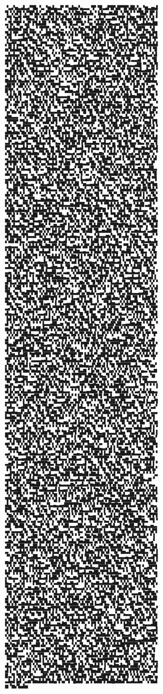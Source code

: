 ▝▃▞▅▃▟▃▞▜▙▝▃▝▆▟▄▃▛▝▚▟▅▞▄▃▃▝▛▝▉▃▟▜▛▟▛▜▛▟▉▞▄▝▆▃▅▟▜▝▞▟▜▝▞▜▛▟▞▃▟▜▅▜▅▃▜▞▞▟▇▟▆▃▙▝▐▟▄▃▆▟▊▝▞▜▞▝▝▜▙▛▐▛▐▞▜▝▆▜▝▜▙▃▜▝▟▃▛▟▐▞▟▜▄▞▟▟▞▝▐▃▝▃▙▞▃▃▆▞▛▛▐▟▇▞▜▜▞▞▟▝▃▜▞▜▛▝▄▛▐▜▟▟▊▝▝▜▄▝▇▝▉▃▛▜▞▝▅▝▟▟▛▞▙▃▄▞▜▟▝▟▜▃▟▟▅▟▇▝▟▟▅▟▚▟▚▃▝▝▛▜▚▝▚▞▃▝▝▞▅▞▆▞▜▟▜▟█▞▟▜▟▃▛▝▊▃▝▟█▜▃▝▟▜▟▝▛▃▟▜▞▜▚▞▃▟█▜▅▛▇▞▞▟▐▞▜▟▅▝▟▜▃▜▝▟█▝▄▟▐▞▆▞▃▟▞▜▟▜▚▜▃▃▄▟▆▜▙▃▜▞▝▞▅▃▜▟▃▝▐▃▃▝▟▜▜▟▟▜▝▃▅▞▛▞▄▟▄▃▞▞▛▜▟▝▛▞▆▜▚▟▄▝▄▝▜▃▛▜▃▃▚▜▅▞▝▝▅▃▅▝▅▞▛▞▙▟▐▝▉▞▆▃▆▝▆▟▛▜▜▟▟▟▅▜▟▟▅▝▉▝▜▞▆▞▃▝▚▝▝▟▃▟▅▃▜▞▅▃▞▟▃▟▄▞▙▟▚▜▞▞▅▛▐▝▞▝▐▝▊▃▙▟▄▞▛▟▉▟▝▞▛▜▄▝▞▝▐▜▅▃▄▝▚▟▄▝▚▟▇▟▅▃▝▟▉▃▙▟▅▝█▟▜▃▞▟▟▟▝▟▟▝▜▞▟▃▃▟▜▝▃▟▊▞▚▞▝▟▚▛▐▃▄▃▄▛▐▝▐▞▚▃▜▝▊▃▃▟▝▝▄▝█▜▝▟▜▟▊▝▛▜▙▟▆▃▙▜▄▞▝▟▅▃▄▟▟▟▜▃▛▃▛▃▜▞▃▜▛▟▚▃▃▟█▝▚▞▙▜▅▟▜▞▟▞▙▝█▟▃▃▙▟▃▝▐▞▃▃▟▜▞▃▝▜▙▞▛▜▚▜▄▞▅▝▛▝▊▞▆▟▃▟▅▜▝▞▜▟▚▝▛▝▄▝▟▟█▞▞▃▃▞▚▝▞▞▃▜▟▜▝▃▟▃▝▞▄▃▅▟▊▝▄▜▄▜▟▞▛▟▟▞▆▟▟▞▅▃▙▞▟▃▞▃▚▟▅▝▐▃▝▃▞▝▃▃▚▟▜▝█▟█▃▄▜▜▞▚▜▛▟▚▞▝▟█▟▄▟▉▜▝▟▛▞▞▝▅▜▛▞▄▜▛▜▃▃▄▝▉▜▝▟▜▞▝▃▞▞▃▟▃▞▃▜▃▝▐▟▚▜▝▃▅▝▉▜▚▝▄▝▞▝▄▞▛▃▟▞▄▝▊▝▚▟▅▃▟▝▟▛▇▟▇▟▐▞▃▞▃▞▙▜▚▝▆▝▜▝█▝▚▝▟▞▙▜▝▜▜▝▅▃▚▜▚▟▜▃▃▃▄▝▝▜▟▟▛▜▛▞▅▞▃▜▟▜▞▟█▟▅▟█▜▞▝█▝▜▞▝▟▞▃▅▝▉▜▟▞▆▝▟▝█▃▆▛▇▟▜▞▄▟▆▜▙▞▟▃▙▜▄▃▝▟▊▝▃▞▅▃▛▝▚▟▝▝▛▃▙▜▝▟▆▞▟▝▟▝▅▝▐▃▆▞▟▟▊▞▆▝▅▛▐▟▟▛▇▟▇▝▟▜▚▃▜▟▄▟▚▃▚▞▆▞▟▃▝▃▙▜▄▞▚▜▃▃▆▃▙▝▟▟▇▝█▝▉▝▉▟▊▝▐▞▆▞▟▜▛▞▙▜▚▝▐▟▚▟▆▃▃▝▝▞▜▛▇▞▃▜▃▜▃▜▄▞▟▝▇▞▆▃▆▜▅▝▅▞▆▜▜▞▅▃▙▝▆▃▚▜▙▟▞▝▛▜▛▝▜▟▃▃▚▞▚▟▛▟▜▝▝▞▛▝▅▞▛▟▄▟▛▝▇▞▚▜▄▛▐▟▆▛▐▟▝▝▅▟▐▜▜▞▄▝▉▟▜▜▃▝▝▃▆▞▅▝▆▞▛▜▜▞▝▞▃▝▞▃▝▝▊▃▚▜▙▜▚▝▐▟▇▛▐▞▛▟▝▟▆▟▅▞▆▞▟▞▄▝▞▟▐▝▇▜▚▟▅▝▇▟▟▝█▟▃▟▉▜▄▜▞▃▃▝▊▜▙▟▝▟▞▞▅▝▛▞▙▞▆▝▜▃▅▟▚▜▃▟▄▝▜▟▐▟▄▛▐▛▇▞▛▟▞▃▚▟▇▟▟▝▞▜▝▟▝▝▊▜▛▟▟▃▛▃▅▃▆▜▃▝▜▟▄▞▟▝▚▃▜▜▙▜▛▟▐▜▃▃▆▃▚▟▃▞▄▝█▝▉▜▄▞▙▃▚▞▃▜▛▜▝▟▃▟▟▃▙▜▙▟▃▝▆▝▊▃▜▟▛▜▄▟▝▜▚▟▄▝▟▝▅▜▝▛▇▜▞▜▄▃▆▟▟▜▟▞▙▝▆▟▄▞▆▟▅▞▜▞▙▜▞▜▞▜▄▃▞▃▟▜▝▝▄▃▅▞▝▟▟▞▝▟▞▃▞▃▛▟▅▞▚▝▃▜▜▞▟▜▟▝▄▜▅▃▄▜▟▟▝▜▚▃▟▞▄▞▄▝▅▝▟▝█▟▆▝▄▟▐▝▉▜▚▟▞▃▛▞▟▟▜▜▛▝▞▜▙▝▉▞▄▞▙▟▟▝▛▟▇▝▚▟▄▃▅▜▙▝▊▜▙▟▞▃▃▝▃▟▉▃▞▃▜▃▛▞▅▟▐▞▟▃▄▝▇▞▃▝▆▟▅▟▚▟█▃▞▝▛▃▄▝▛▞▟▜▅▞▞▞▟▜▟▞▟▃▆▟▄▟█▃▟▞▄▞▜▃▃▝▃▝▃▃▅▜▞▝▄▜▄▞▄▞▃▜▝▃▝▃▝▜▙▞▙▟▉▟▞▜▞▞▙▜▃▝▇▝▊▃▟▞▟▝█▟▄▟▉▟▞▝▊▞▄▜▃▜▄▃▆▝▐▃▄▟▝▞▆▝▞▟▆▃▚▝▆▟▚▃▆▜▄▜▝▜▜▝▐▟▊▟▆▃▄▝▝▟▃▟▟▝▉▜▛▟▞▟▊▝▅▃▄▟▟▝▊▃▃▝▄▞▄▃▞▃▝▃▜▞▆▜▅▝▅▟▉▝▜▝▅▝▞▝█▜▅▃▃▜▙▞▄▜▝▟▅▞▃▞▞▜▃▝▐▃▞▝▐▟▟▟▚▟▉▟▊▜▟▞▟▞▟▜▞▞▃▟▛▝▝▃▞▝▄▞▄▝▅▝▚▝▆▞▚▜▅▝█▝▃▃▜▞▚▞▙▞▝▝▟▟▐▝▃▜▞▞▅▝▃▝▜▃▜▜▄▃▆▟▅▟▄▝▟▟▊▞▟▜▝▝▇▞▜▟▄▟▄▃▙▃▝▜▃▝▚▃▙▞▟▟▆▜▛▟▞▜▄▞▜▞▚▟▅▃▜▟▚▟▜▟▃▃▆▟█▜▙▟▞▃▙▝▝▜▟▞▟▞▜▟▅▝▟▟▊▃▟▝▟▟▉▃▆▟▄▛▐▟▟▟▅▜▚▝▊▝▝▝▇▞▅▞▆▟▊▟▜▛▇▝▐▝▝▟▟▝█▃▆▟▃▃▝▜▞▝▛▟▝▝▇▞▞▟█▝▜▟▛▜▛▜▙▃▙▞▅▝▐▞▃▜▚▟▇▝▊▝▜▟▜▟▅▞▝▟▄▟▚▝▃▞▆▞▟▃▞▜▅▞▜▃▄▞▆▜▙▞▄▟▚▝█▞▅▝▇▝▅▞▜▟▅▝▜▃▞▜▞▞▚▝▞▟▞▜▙▜▙▟▊▟▄▟▅▃▛▜▄▟▇▞▝▃▆▃▆▛▐▃▞▟▞▝▄▜▟▟▛▞▞▞▜▛▇▛▇▟▅▞▙▞▚▝▉▟█▞▚▝▚▜▚▟▉▞▚▞▞▛▐▟▐▞▚▟▞▟▅▝▉▟█▝█▃▅▟▇▝▜▝▞▃▛▃▅▟▃▞▃▟▆▟▜▟▇▃▜▜▃▃▛▜▞▞▝▛▇▜▟▜▃▟▄▃▚▝▄▃▝▟▃▃▅▞▅▝▊▃▙▝▇▟▄▝█▃▞▝▞▟▊▟▜▃▝▃▄▃▆▞▛▜▃▟▚▃▟▝▄▞▝▝▇▝▐▟▉▝▊▟▝▝▉▃▝▝▐▞▆▝▅▃▙▃▙▃▄▃▃▝▐▝▟▟▟▞▙▟▇▟▜▞▞▜▄▃▆▟▞▟▛▟▚▟▟▜▝▛▇▜▅▝▜▟▐▜▅▝▇▝▜▞▚▜▟▝▚▝█▝▊▝▚▟▄▟▝▝▝▞▜▞▛▟▆▃▄▃▜▜▟▞▄▟▉▟▄▝▅▟█▃▚▝█▃▝▞▙▟▉▝▟▟▐▟█▞▜▝▝▞▆▟▟▟▐▝▞▟▇▟▐▝▝▛▐▞▄▝▊▞▟▟▄▜▝▝▄▃▙▝▟▃▞▟▃▜▟▞▄▛▇▞▞▃▄▃▙▝▚▜▅▟▚▃▚▟▐▜▄▜▄▃▞▝▉▟▄▟▃▟▝▞▜▝▇▃▛▟▜▞▄▃▙▃▜▟▊▝▅▞▛▝▉▜▃▟▅▃▙▝▉▃▅▞▜▞▄▜▙▜▟▟▃▜▚▃▛▞▛▝▟▟█▝▜▞▚▃▄▝▊▞▝▜▚▃▝▜▛▟▄▟▊▃▞▃▄▝▞▟▟▟▇▝▇▞▜▝▇▝▜▞▚▞▙▃▙▃▞▃▝▛▇▝▜▟▐▟▊▟▜▝▐▝█▜▟▜▜▟▆▟▄▃▚▟▄▝▞▟█▝▃▜▛▛▐▞▞▝▜▃▄▟▄▟▞▜▚▟▐▟▜▃▞▟▄▟▚▟▄▞▅▜▜▝▉▜▜▃▛▃▝▃▆▞▙▝▊▜▛▞▝▜▃▟▃▜▄▞▙▃▙▞▟▝▞▝▉▞▝▟█▝▝▝▊▝▃▞▜▃▙▃▞▞▚▃▝▝▝▟▉▝█▜▚▞▟▝▐▞▜▃▟▜▟▝▞▜▅▃▞▞▟▜▙▝▅▝▅▟▛▛▇▝▞▟▜▜▞▟▄▜▞▟▃▟▚▞▅▟▞▃▄▞▃▟▞▝▛▃▜▟▃▃▄▟▇▝█▝▟▞▙▞▆▞▜▟▅▝▟▟█▛▇▜▝▃▟▝▐▃▄▜▜▝▄▝▐▝▃▟▉▟▅▞▛▟▉▝█▝▐▟▇▜▞▜▅▝▄▃▝▜▜▝▊▝▊▃▄▝▐▝▛▃▄▟▊▝▛▞▛▜▃▞▃▝▜▟▅▃▞▞▟▟▛▜▅▃▚▜▟▞▃▞▙▞▆▞▝▃▚▟▟▜▛▟▞▜▛▛▐▜▃▜▃▝█▝▄▟▝▃▟▞▟▜▄▝▆▜▅▟▜▝▞▝▚▜▛▟▄▃▙▝▚▜▛▜▝▃▃▟▐▝▞▝▆▟▛▝▛▝▆▝▊▜▄▝▚▟▝▜▟▝▅▃▞▃▚▜▜▜▄▝█▟▐▟▐▟▜▞▅▝▟▟▞▃▙▟▐▃▛▞▞▜▛▟▚▜▙▟▐▜▙▞▛▝▞▃▛▟▅▝▃▞▞▞▟▃▟▞▞▟▝▞▃▞▞▝▊▝▝▝▐▃▃▟█▃▅▝▆▝▚▝▇▝▜▟▚▃▚▟▚▟▛▟▊▃▄▟▆▟▇▝▝▟▃▝▆▟▚▃▟▃▛▜▟▟▉▟▆▞▛▞▆▞▟▟▜▞▜▟▅▞▛▜▝▟▜▟▛▟█▞▝▞▄▞▟▜▛▃▝▞▝▞▞▟▝▟█▟▄▃▞▝▛▃▅▟▄▞▅▃▜▟▚▜▚▜▛▟▐▃▛▞▝▞▝▝▟▟▄▃▚▛▐▞▛▝▛▟▝▝▄▟▉▞▜▝▆▟▜▟▚▞▃▞▜▜▝▃▚▟▞▝▇▝▉▞▜▝▅▃▆▟▄▃▛▜▛▝▅▟▝▃▆▜▅▟▛▝▐▟▅▜▝▛▇▃▄▞▝▟▐▞▟▞▝▝▐▜▛▝▉▜▞▜▞▞▛▜▚▟▉▟▞▟▆▜▞▟▟▞▟▝▇▟█▜▙▟▉▃▞▜▟▃▙▝▆▞▟▛▇▞▄▝▝▝▟▝▞▝▉▜▟▝▟▟▞▝▃▝▅▞▆▟▞▟▝▟▆▃▙▟▉▝▇▜▛▟▛▜▝▜▛▃▙▝█▛▐▛▐▟▟▞▚▟█▜▟▟▊▟▚▜▃▟▚▞▞▟▞▟▞▜▛▝▞▞▃▜▝▃▃▃▄▟▃▞▚▝▜▟█▟▆▃▆▝▛▞▅▜▚▝▉▃▝▃▜▃▟▟▆▞▙▃▅▃▝▞▆▞▄▜▜▟▐▃▅▟▚▝▄▟▄▜▃▜▝▟▞▞▅▟▄▃▛▟▊▟▐▝▇▝█▜▜▜▃▟▃▝▜▞▅▞▙▜▚▜▅▜▅▞▅▟▄▜▞▟▉▜▚▃▛▞▝▞▜▃▆▝▐▞▅▝▟▝▄▞▞▞▄▛▐▞▞▞▄▃▚▃▆▞▚▝▃▟▄▃▝▃▚▞▆▟▞▃▙▝▜▝▜▝▛▜▛▜▟▛▇▞▙▃▜▝▟▝▅▞▝▟▅▝▉▃▃▝▆▜▛▝█▃▟▜▃▃▄▜▚▞▜▞▞▜▅▟▄▝▊▞▃▟▊▟▜▞▄▜▚▝▚▟▉▞▙▞▞▛▐▝█▃▃▃▆▟▚▃▆▞▝▝▚▟▛▛▐▞▙▜▞▟▝▞▃▃▄▜▚▝▇▛▇▟▜▞▟▟▇▜▛▃▃▃▙▝▜▝▝▝▐▟▐▞▄▞▟▃▆▃▟▟▛▟▊▃▃▜▟▃▃▝▝▝▟▃▄▟▆▞▅▜▅▃▝▟▉▟▟▝▞▃▞▟▞▟▄▃▄▜▞▃▜▞▛▃▆▜▙▃▛▞▝▜▄▟▞▟▞▝▐▟█▞▆▟▊▜▝▜▟▃▄▟█▟▟▝▆▟▃▞▞▝▞▃▙▟▞▝▐▝▛▜▞▞▅▟▝▝▇▃▃▟▛▃▜▟▚▝▄▞▝▝▇▝▛▟▉▞▟▜▃▃▆▝▅▟▐▃▆▜▚▟▃▝▃▟█▜▄▝▇▝▜▟▛▃▄▞▙▜▚▛▐▟▃▝▝▝▟▝▊▃▞▜▜▞▅▟▟▜▄▝▊▝▞▃▞▟▄▟▄▃▛▃▙▝▚▜▟▝▊▟▆▝▊▞▚▛▐▞▃▞▜▝▚▜▛▟▇▞▜▜▚▜▚▃▄▝▃▟▜▝▃▃▙▟▆▞▜▝▛▞▃▜▃▜▞▜▅▜▜▟▝▝▐▞▃▝▜▟▜▞▚▟▄▝▟▟▜▜▃▟▜▝▜▝▟▞▙▜▃▞▛▟▛▜▞▝▚▞▟▜▃▞▜▜▄▃▅▞▃▟▐▟▞▟▄▝▛▝▟▝▊▃▚▝▉▝▅▜▞▜▙▝▚▞▆▟▝▝▚▃▟▝▅▝▉▃▆▝▝▝▝▞▝▝▚▟▅▜▅▞▄▝▊▝▜▝▝▝▟▞▙▞▃▃▚▟▟▃▄▟▐▝▄▟▞▞▚▟▟▜▅▞▞▟▆▜▄▝▛▝▇▟▆▜▝▟▟▜▙▝▆▃▄▜▃▃▛▟▅▝▜▃▅▜▅▞▞▟▐▜▃▜▄▃▜▟▐▞▛▟▚▜▄▞▛▟▛▜▃▝▐▝▛▃▝▝▟▟▛▜▞▞▄▞▄▞▙▝▜▟▜▝▟▟▆▞▄▞▟▝▛▞▄▜▞▝▊▝▃▟▚▝▛▃▞▟▟▞▄▞▛▜▃▞▞▃▝▜▝▛▐▟▛▃▙▜▜▝▜▟▞▜▙▝▆▃▆▝▐▟▛▝▚▜▟▝▆▞▞▝▟▝█▞▟▜▜▝▜▜▙▟▄▃▞▟▐▝▆▃▆▝▃▝▆▝▟▟▊▝▃▞▝▝▆▃▅▜▟▟▃▟▛▃▄▞▜▜▟▞▝▃▄▃▜▜▞▟▛▟▐▃▛▝▆▟█▟▉▟▃▃▜▝▆▞▝▝▟▞▆▃▄▟▇▟▚▝▟▟▞▃▟▜▃▃▚▟█▃▞▜▙▞▝▜▜▜▛▝▝▞▛▃▅▝▃▃▚▃▆▟▇▃▅▛▐▃▆▜▝▝▇▜▜▛▇▃▜▃▟▝▞▟▞▃▃▟▝▜▃▝█▝▆▜▄▜▙▝▜▜▚▟▞▝▟▟▐▝▐▜▝▝▃▃▛▞▜▞▄▜▜▞▆▟▊▝▟▟▆▟▛▝▟▝▉▟▟▝▆▝▊▟▅▞▙▝▐▝█▜▃▟█▜▞▃▟▜▟▞▟▝▚▜▟▃▝▃▟▃▄▝▆▟█▝█▟▅▟▊▟▇▟▃▝▆▞▟▝▚▟▟▜▃▞▚▞▝▝▝▃▄▟▞▟▟▝▚▟▟▃▛▜▞▛▇▝▉▞▟▞▄▃▟▃▛▃▆▃▜▞▝▞▙▞▜▟▚▃▝▞▟▜▙▃▆▝▟▝▜▟▚▞▞▜▅▟▊▃▛▟▟▟▚▃▃▃▆▞▃▟▃▞▅▟▇▟▉▞▛▟▚▃▞▞▞▟▉▜▚▝▄▃▟▜▃▟█▝▅▝▝▜▚▟▇▃▄▟▐▃▄▞▞▟▜▞▆▝▐▝▆▞▟▞▟▜▙▜▞▃▅▞▟▟▅▞▞▟▟▝▞▞▜▜▞▝▝▜▜▃▄▜▞▞▆▝▞▟▐▜▝▃▝▞▟▛▐▟▆▞▝▜▄▝▉▟▃▟▉▞▚▟▞▟▟▞▜▜▄▞▛▟▉▟▜▟▟▟▞▞▝▟▐▝▜▃▞▝▛▟█▟▛▛▐▃▞▛▇▃▆▞▙▟▟▜▚▟▄▜▛▞▜▟▄▝▛▟▄▞▅▝▝▞▄▃▜▃▄▃▄▟█▜▜▛▇▝▞▞▟▝▝▛▇▛▇▛▇▟▜▜▃▞▆▜▜▝▄▃▛▜▃▟█▛▇▃▚▝▊▞▆▝▄▃▚▞▃▟▐▜▞▟▃▃▙▜▜▛▐▝▊▞▆▞▚▟▆▃▃▜▚▝▟▝▟▝▆▞▞▝▚▜▞▜▄▟▆▝▆▜▞▝▝▞▟▝▞▝▜▝▚▃▄▝▟▝▃▟▐▃▛▜▙▜▙▝▄▃▝▟▜▜▞▟█▞▆▃▞▞▃▞▃▞▞▞▚▝▄▛▇▟▅▃▞▜▝▝▛▜▟▃▚▃▚▜▜▃▜▞▆▟█▛▇▃▝▜▝▟▊▝█▟█▝▅▞▙▃▛▝▊▝▄▞▝▟▊▃▃▟█▞▄▟▃▞▝▃▆▜▟▃▟▝▆▟▉▃▛▟▄▃▅▃▄▞▃▃▃▞▙▝▇▃▜▝▚▟▛▜▚▃▄▞▄▝▜▃▝▟▞▟▉▛▐▃▄▃▛▝▆▜▄▜▙▟▟▞▝▟▜▞▄▜▞▝▉▝▃▟▇▝▜▞▞▝▆▟▉▝▇▞▝▝▃▝▇▞▆▟▉▞▙▝▉▟▇▜▝▃▙▞▙▟▞▝▐▃▆▞▝▟▅▟▅▜▃▜▟▜▅▜▃▛▐▃▚▟▄▜▅▟▇▃▚▞▛▞▆▞▜▞▚▝▞▝▝▟▇▃▝▃▞▟▊▞▜▟▉▃▚▟▉▟▄▞▟▞▄▞▃▝▞▛▐▛▇▞▞▝▞▃▅▟▄▜▙▟▉▞▆▃▜▝▐▝█▃▜▟▃▝▝▃▟▟▞▞▛▝▝▞▙▜▜▃▛▃▛▟▝▟▚▝▐▟▆▞▜▜▞▟▝▜▞▜▅▃▛▜▟▟█▃▝▛▐▝▚▛▇▃▛▜▃▟█▃▚▞▃▟▅▟▊▝█▝▊▝▟▝▉▞▟▟▞▝▇▝▆▜▃▃▄▃▆▜▅▞▞▃▟▜▅▟▚▞▟▟▞▝▜▝▅▃▝▝█▟▚▜▅▜▄▞▃▝▆▜▛▟▅▟▊▟▊▝▇▟▚▞▄▞▛▝▝▝▇▟▞▝▞▞▄▞▆▝▐▜▟▟▄▟▛▝▛▟▞▜▄▟▇▜▄▃▆▟▄▃▛▜▜▃▜▝▇▃▚▝▆▞▜▝▃▟▛▜▙▛▐▜▜▜▄▝▝▞▟▞▃▃▚▟█▜▞▝▐▝▜▃▟▃▆▟█▞▛▜▟▟▅▃▝▝▃▜▚▟▞▟▚▝▅▞▅▃▃▝▟▟▚▜▝▟▃▟▐▟█▞▝▞▆▃▆▟▜▝▟▝▊▜▄▝▇▝▇▜▅▟▉▃▜▟▐▜▅▃▄▞▙▃▝▃▞▟▝▝▐▜▙▃▞▝▞▃▅▞▟▃▆▃▞▝▐▞▚▃▆▃▙▟▃▟▅▝▞▞▄▝▛▟▄▜▛▟▚▜▟▞▚▟▞▃▆▃▆▞▅▞▄▞▃▝▅▟▄▞▙▃▃▞▞▞▚▟▝▞▞▟▉▝▉▟▛▟▆▝▞▟▟▃▝▝▇▝▛▃▛▃▆▟▜▛▐▜▝▝▟▃▞▛▐▃▞▃▞▝▅▞▚▝▛▜▅▟▞▝▄▞▟▝▃▃▅▝▇▛▇▞▟▝▟▝▉▝▞▝▇▝▆▟▄▝▚▜▟▝▚▜▜▟▊▃▛▟▉▝▆▜▛▝▊▟▐▜▙▝▅▝▐▝▉▟▟▟▊▜▞▞▛▃▆▟▟▃▟▞▙▜▟▃▚▞▆▟▜▟▆▞▟▞▛▟▐▃▟▜▃▝▊▜▄▞▃▟▛▟▆▞▜▟▅▜▛▜▛▃▛▃▙▟▇▟▆▃▆▜▜▜▄▜▄▜▛▜▅▜▛▜▙▃▄▝▛▝▝▟▆▃▚▝▊▃▅▝▅▞▅▞▅▞▚▞▞▝▛▝▆▝▇▝█▝▟▝▄▝▇▃▄▞▙▃▙▝▛▃▟▟▛▞▃▃▚▞▚▃▃▝█▞▙▝▐▞▙▞▆▟█▝▟▜▙▃▅▃▆▜▞▟▜▟▝▝▊▟▄▟▄▟▞▜▟▟▊▝▜▃▝▟▚▃▄▟▛▞▟▟▞▛▐▞▛▞▅▜▚▃▆▜▜▛▐▝▟▟▃▃▆▟▇▃▜▟▞▝▚▝▐▜▝▞▝▞▜▟▝▝▐▟█▃▙▝▚▃▃▟█▟▐▜▟▝▜▟▇▜▃▝▇▜▛▃▙▝▚▞▜▝▇▝▄▝▅▃▞▟▛▞▜▞▙▃▃▝▇▝▄▞▟▜▚▃▄▟▞▟▄▝▅▃▆▜▄▜▄▜▃▃▆▃▝▝▚▟▅▟▚▟▛▃▛▝▅▟▆▟▞▞▜▞▙▃▟▝▛▝▄▝▇▟▞▝▞▃▃▞▃▃▙▞▚▞▅▝▇▞▟▟▃▜▞▜▝▃▛▝▄▝▜▟▇▝▇▞▟▃▄▜▜▟▆▃▄▟▇▟▇▛▇▞▆▟▚▛▇▝▄▟▊▟▞▝▅▜▚▃▆▃▝▞▄▜▄▃▜▃▛▝▉▟▞▟▟▟█▜▛▜▜▞▜▝▄▞▝▞▛▝▇▃▞▝▝▟▃▃▆▟▛▃▜▜▜▞▅▞▃▞▚▟▞▜▃▞▞▟▞▃▅▜▄▜▟▝▚▝▚▝▊▃▜▜▟▟▊▃▃▝▞▞▄▜▜▃▝▝▛▜▟▃▞▜▛▃▚▝▆▟▟▞▛▟▛▟▟▃▄▞▛▃▚▞▜▟▛▝▆▝▜▃▝▞▃▟▇▞▅▟▐▝▞▞▅▝▜▞▃▟▊▝▄▝▊▝▇▟▇▜▛▜▚▟▝▝█▞▚▃▟▝▞▝▟▃▟▃▝▟▚▜▞▜▝▞▅▝▛▜▟▜▅▟▜▛▇▛▐▟▞▝▆▟▟▝▐▝▅▟▆▟▅▟▚▟▉▞▛▞▄▞▟▟▐▝▚▝▅▃▟▝▞▝█▃▛▃▟▞▜▜▙▞▛▟█▞▜▜▅▟▛▞▃▟▃▝▟▞▄▜▜▜▚▟▆▞▃▟▉▃▜▝▉▞▛▟▚▃▃▟▛▞▜▝▇▝▞▞▄▜▙▟▇▝▟▝▃▟█▜▚▞▚▛▇▜▝▞▟▞▞▃▅▞▄▃▙▟▐▟▝▃▅▜▅▟▟▟▜▟▄▜▚▞▜▝█▟▟▝▄▜▜▟▇▜▜▟█▟▆▟▜▃▟▃▙▞▝▞▆▟▆▝▆▞▙▟▅
